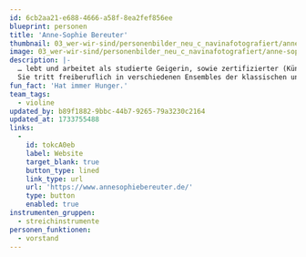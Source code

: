 ```yaml
---
id: 6cb2aa21-e688-4666-a58f-8ea2fef856ee
blueprint: personen
title: 'Anne-Sophie Bereuter'
thumbnail: 03_wer-wir-sind/personenbilder_neu_c_navinafotografiert/anne-sophie-bereuter_(c)_navinafotografiert-0255-b.jpg
image: 03_wer-wir-sind/personenbilder_neu_c_navinafotografiert/anne-sophie-bereuter_(c)_navinafotografiert-0255-b.jpg
description: |-
  … lebt und arbeitet als studierte Geigerin, sowie zertifizierter (Künstler-)Coach in Berlin und ist bei Stegreif seit der Gründung als Vorstandsvorsitzende tätig. Kammermusik liegt ihr sehr am Herzen, ebenso wie ein nahbarer, unterstützender, herzlicher Umgang und Austausch mit allen Menschen.  
  Sie tritt freiberuflich in verschiedenen Ensembles der klassischen und Jazz-Szene auf und spielte - während ihres Masterstudiums an der UdK Berlin bei Nora Chastain - als Aushilfe an der deutschen Oper Berlin sowie der Kammerakademie Potsdam.
fun_fact: 'Hat immer Hunger.'
team_tags:
  - violine
updated_by: b89f1882-9bbc-44b7-9265-79a3230c2164
updated_at: 1733755488
links:
  -
    id: tokcA0eb
    label: Website
    target_blank: true
    button_type: lined
    link_type: url
    url: 'https://www.annesophiebereuter.de/'
    type: button
    enabled: true
instrumenten_gruppen:
  - streichinstrumente
personen_funktionen:
  - vorstand
---
```

